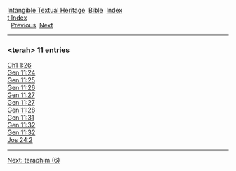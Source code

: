 [Intangible Textual Heritage](../../index)  [Bible](../index) 
[Index](index)   
[t Index](_t_)  
  [Previous](c11398)  [Next](c11400) 

------------------------------------------------------------------------

### &lt;terah&gt; 11 entries

[Ch1 1:26](../kjv/ch1001.htm#026)  
[Gen 11:24](../kjv/gen011.htm#024)  
[Gen 11:25](../kjv/gen011.htm#025)  
[Gen 11:26](../kjv/gen011.htm#026)  
[Gen 11:27](../kjv/gen011.htm#027)  
[Gen 11:27](../kjv/gen011.htm#027)  
[Gen 11:28](../kjv/gen011.htm#028)  
[Gen 11:31](../kjv/gen011.htm#031)  
[Gen 11:32](../kjv/gen011.htm#032)  
[Gen 11:32](../kjv/gen011.htm#032)  
[Jos 24:2](../kjv/jos024.htm#002)  

------------------------------------------------------------------------

[Next: teraphim (6)](c11400)
